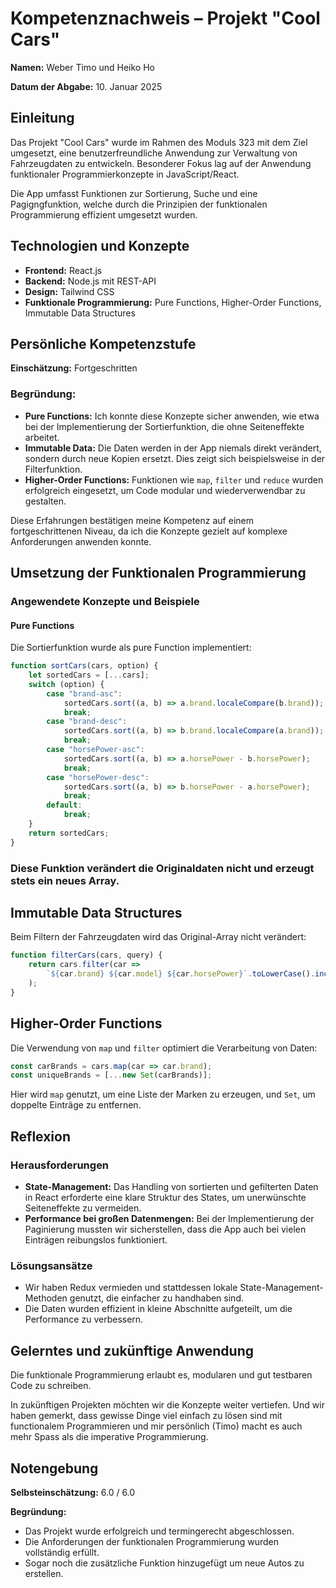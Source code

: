 # Kompetenznachweis – Projekt "Cool Cars"

**Namen:** Weber Timo und Heiko Ho

**Datum der Abgabe:** 10. Januar 2025  

## Einleitung

Das Projekt "Cool Cars" wurde im Rahmen des Moduls 323 mit dem Ziel umgesetzt, eine benutzerfreundliche Anwendung zur Verwaltung von Fahrzeugdaten zu entwickeln. Besonderer Fokus lag auf der Anwendung funktionaler Programmierkonzepte in JavaScript/React.

Die App umfasst Funktionen zur Sortierung, Suche und eine Pagigngfunktion, welche durch die Prinzipien der funktionalen Programmierung effizient umgesetzt wurden.

## Technologien und Konzepte

- **Frontend:** React.js  
- **Backend:** Node.js mit REST-API
- **Design:** Tailwind CSS  
- **Funktionale Programmierung:** Pure Functions, Higher-Order Functions, Immutable Data Structures  

## Persönliche Kompetenzstufe

**Einschätzung:** Fortgeschritten  

### Begründung:

- **Pure Functions:** Ich konnte diese Konzepte sicher anwenden, wie etwa bei der Implementierung der Sortierfunktion, die ohne Seiteneffekte arbeitet.  
- **Immutable Data:** Die Daten werden in der App niemals direkt verändert, sondern durch neue Kopien ersetzt. Dies zeigt sich beispielsweise in der Filterfunktion.  
- **Higher-Order Functions:** Funktionen wie `map`, `filter` und `reduce` wurden erfolgreich eingesetzt, um Code modular und wiederverwendbar zu gestalten.  

Diese Erfahrungen bestätigen meine Kompetenz auf einem fortgeschrittenen Niveau, da ich die Konzepte gezielt auf komplexe Anforderungen anwenden konnte.

## Umsetzung der Funktionalen Programmierung

### Angewendete Konzepte und Beispiele

#### Pure Functions

Die Sortierfunktion wurde als pure Function implementiert:

```javascript
function sortCars(cars, option) {
    let sortedCars = [...cars];
    switch (option) {
        case "brand-asc":
            sortedCars.sort((a, b) => a.brand.localeCompare(b.brand));
            break;
        case "brand-desc":
            sortedCars.sort((a, b) => b.brand.localeCompare(a.brand));
            break;
        case "horsePower-asc":
            sortedCars.sort((a, b) => a.horsePower - b.horsePower);
            break;
        case "horsePower-desc":
            sortedCars.sort((a, b) => b.horsePower - a.horsePower);
            break;
        default:
            break;
    }
    return sortedCars;
}
```

### Diese Funktion verändert die Originaldaten nicht und erzeugt stets ein neues Array.

## Immutable Data Structures

Beim Filtern der Fahrzeugdaten wird das Original-Array nicht verändert:

```javascript
function filterCars(cars, query) {
    return cars.filter(car =>
        `${car.brand} ${car.model} ${car.horsePower}`.toLowerCase().includes(query.toLowerCase())
    );
}
```
## Higher-Order Functions

Die Verwendung von `map` und `filter` optimiert die Verarbeitung von Daten:

```javascript
const carBrands = cars.map(car => car.brand);
const uniqueBrands = [...new Set(carBrands)];
```
Hier wird `map` genutzt, um eine Liste der Marken zu erzeugen, und `Set`, um doppelte Einträge zu entfernen.

## Reflexion

### Herausforderungen

- **State-Management:** Das Handling von sortierten und gefilterten Daten in React erforderte eine klare Struktur des States, um unerwünschte Seiteneffekte zu vermeiden.  
- **Performance bei großen Datenmengen:** Bei der Implementierung der Paginierung mussten wir sicherstellen, dass die App auch bei vielen Einträgen reibungslos funktioniert.

### Lösungsansätze

- Wir haben Redux vermieden und stattdessen lokale State-Management-Methoden genutzt, die einfacher zu handhaben sind.  
- Die Daten wurden effizient in kleine Abschnitte aufgeteilt, um die Performance zu verbessern.

## Gelerntes und zukünftige Anwendung

Die funktionale Programmierung erlaubt es, modularen und gut testbaren Code zu schreiben.

In zukünftigen Projekten möchten wir die Konzepte weiter vertiefen. Und wir haben gemerkt, dass gewisse Dinge viel einfach zu lösen sind mit functionalem Programmieren und mir persönlich (Timo) macht es auch mehr Spass als die imperative Programmierung.

## Notengebung

**Selbsteinschätzung:** 6.0 / 6.0

**Begründung:**
- Das Projekt wurde erfolgreich und termingerecht abgeschlossen.  
- Die Anforderungen der funktionalen Programmierung wurden vollständig erfüllt.  
- Sogar noch die zusätzliche Funktion hinzugefügt um neue Autos zu erstellen.


